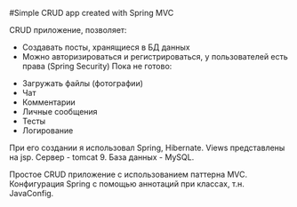 #Simple CRUD app created with Spring MVC

CRUD приложение, позволяет:
+ Создавать посты, хранящиеся в БД данных
+ Можно авторизироваться и регистрироваться, у пользователей есть права (Spring Security)
Пока не готово:
- Загружать файлы (фотографии)
- Чат
- Комментарии
- Личные сообщения
- Тесты
- Логирование

При его создании я использовал Spring, Hibernate. Views представлены на jsp. 
Сервер - tomcat 9. База данных - MySQL.

Простое CRUD приложение с использованием паттерна MVC. 
Конфигурация Spring с помощью аннотаций при классах, т.н. JavaConfig.
